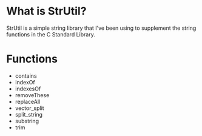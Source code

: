 # What is StrUtil?

  StrUtil is a simple string library that I've been using to supplement the string functions in the C Standard Library.

# Functions
  - contains
  - indexOf
  - indexesOf
  - removeThese
  - replaceAll
  - vector_split
  - split_string
  - substring
  - trim
